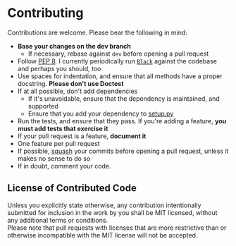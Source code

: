 # Contributing
Contributions are welcome. Please bear the following in mind:

- **Base your changes on the dev branch**
    - If necessary, rebase against `dev` before opening a pull request
- Follow [PEP 8](http://www.python.org/dev/peps/pep-0008/). I currently periodically run [`Black`](https://black.readthedocs.io/en/stable/) against the codebase and perhaps you should, too
- Use spaces for indentation, and ensure that all methods have a proper docstring. **Please don't use Doctest**
- If at all possible, don't add dependencies
    - If it's unavoidable, ensure that the dependency is maintained, and supported
    - Ensure that you add your dependency to [setup.py](setup.py)
- Run the tests, and ensure that they pass. If you're adding a feature, **you must add tests that exercise it**
- If your pull request is a feature, **document it**
- One feature per pull request
- If possible, [squash](http://git-scm.com/book/en/Git-Tools-Rewriting-History#Squashing-Commits) your commits before opening a pull request, unless it makes no sense to do so
- If in doubt, comment your code.

## License of Contributed Code
Unless you explicitly state otherwise, any contribution intentionally submitted for inclusion in the work by you shall be MIT licensed, without any additional terms or conditions.  
Please note that pull requests with licenses that are more restrictive than or otherwise incompatible with the MIT license will not be accepted.
